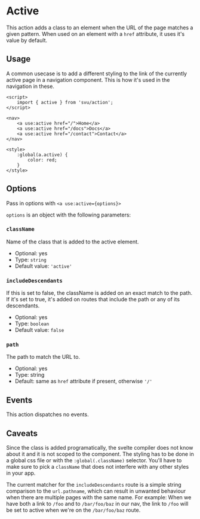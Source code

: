 # Active

This action adds a class to an element when the URL of the page matches a given pattern. When used on an element with a `href` attribute, it uses it's value by default.

## Usage

A common usecase is to add a different styling to the link of the currently active page in a navigation component. This is how it's used in the navigation in these.

```svelte
<script>
	import { active } from 'svu/action';
</script>

<nav>
	<a use:active href="/">Home</a>
	<a use:active href="/docs">Docs</a>
	<a use:active href="/contact">Contact</a>
</nav>

<style>
	:global(a.active) {
		color: red;
	}
</style>
```

## Options

Pass in options with `<a use:active={options}>`

`options` is an object with the following parameters:

### `className`

Name of the class that is added to the active element.

- Optional: yes
- Type: `string`
- Default value: `'active'`

### `includeDescendants`

If this is set to false, the className is added on an exact match to the path. If it's set to true, it's added on routes that include the path or any of its descendants.

- Optional: yes
- Type: `boolean`
- Default value: `false`

### `path`

The path to match the URL to.

- Optional: yes
- Type: string
- Default: same as `href` attribute if present, otherwise `'/'`

## Events

This action dispatches no events.

## Caveats

Since the class is added programatically, the svelte compiler does not know about it and it is not scoped to the component.
The styling has to be done in a global css file or with the `:global(.className)` selector.
You'll have to make sure to pick a `className` that does not interfere with any other styles in your app.

The current matcher for the `includeDescendants` route is a simple string comparison to the `url.pathname`, which can result in unwanted behaviour when there are multiple pages with the same name. For example: When we have both a link to `/foo` and to `/bar/foo/baz` in our nav, the link to `/foo` will be set to active when we're on the `/bar/foo/baz` route.
